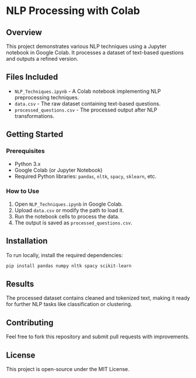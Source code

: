 # NLP Processing with Colab

## Overview
This project demonstrates various NLP techniques using a Jupyter notebook in Google Colab. It processes a dataset of text-based questions and outputs a refined version.

## Files Included
- `NLP_Techniques.ipynb` - A Colab notebook implementing NLP preprocessing techniques.
- `data.csv` - The raw dataset containing text-based questions.  
- `processed_questions.csv` - The processed output after NLP transformations.

## Getting Started

### Prerequisites
- Python 3.x
- Google Colab (or Jupyter Notebook)
- Required Python libraries: `pandas`, `nltk`, `spacy`, `sklearn`, etc.

### How to Use
1. Open `NLP_Techniques.ipynb` in Google Colab.
2. Upload `data.csv` or modify the path to load it.
3. Run the notebook cells to process the data.
4. The output is saved as `processed_questions.csv`.

## Installation
To run locally, install the required dependencies:
```bash
pip install pandas numpy nltk spacy scikit-learn
```

## Results
The processed dataset contains cleaned and tokenized text, making it ready for further NLP tasks like classification or clustering.

## Contributing
Feel free to fork this repository and submit pull requests with improvements.

## License
This project is open-source under the MIT License.
